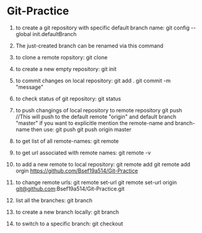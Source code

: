 # Git-Practice

1) to create a git repository with specific default branch name:
	git config --global init.defaultBranch <name>
2) The just-created branch can be renamed via this command
	 
3) to clone a remote ropsitory:
	git clone <URL>
4) to create a new empty repository:
	git init
5) to commit changes on local repository:
	git add .
	git commit -m "message"
6) to check status of git repository:
	git status
7) to push changings of local repository to remote repository
	git push //This will push to the default remote "origin" and default branch "master"
   if you want to explicitle mention the remote-name and branch-name then use:
	git push <origin-name> <branch-name>
	git push origin master
8) to get list of all remote-names:
	git remote
9) to get url associated with remote names:
	git remote -v
10) to add a new remote to local repository:
	git remote add <remote-name> <url>
	git remote add orgin https://github.com/Bsef19a514/Git-Practice
11) to change remote urls:
	git remote set-url <existing remote name> <new url>
	git remote set-url origin git@github.com:Bsef19a514/Git-Practice.git
12) list all the branches:
	git branch
13) to create a new branch locally:
	git branch <branch-name>	
14) to switch to a specific branch:
	git checkout <branch-name>

